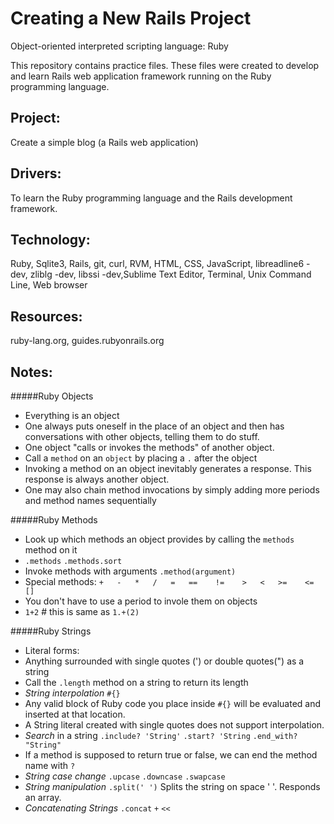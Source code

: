 # Creating a New Rails Project
Object-oriented interpreted scripting language: Ruby

This repository contains practice files.  These files were created to develop and learn Rails web application framework running on the Ruby programming language.

## Project: 
Create a simple blog (a Rails web application)

## Drivers: 
To learn the Ruby programming language and the Rails development framework.

## Technology:  
Ruby, Sqlite3, Rails, git, curl, RVM, HTML, CSS, JavaScript, libreadline6 -dev, zliblg -dev, libssi -dev,Sublime Text Editor, Terminal, Unix Command Line, Web browser

## Resources:
ruby-lang.org, guides.rubyonrails.org

## Notes:

#####Ruby Objects
* Everything is an object
* One always puts oneself in the place of an object and then has conversations with other objects, telling them to do stuff.
* One object "calls or invokes the methods" of another object. 
* Call a `method` on an `object` by placing a `.` after the object
* Invoking a method on an object inevitably generates a response. This response is always another object.
* One may also chain method invocations by simply adding more periods and method names sequentially

#####Ruby Methods
* Look up which methods an object provides by calling the `methods` method on it 
* `.methods` `.methods.sort`
* Invoke methods with arguments `.method(argument)`
* Special methods: `+   -   *   /   =   ==    !=    >   <   >=    <=    []`
* You don't have to use a period to invole them on objects
* `1+2`   # this is same as `1.+(2)`

#####Ruby Strings
* Literal forms:
* Anything surrounded with single quotes (') or double quotes(") as a string
* Call the `.length` method on a string to return its length
* *String interpolation* `#{}`
* Any valid block of Ruby code you place inside `#{}` will be evaluated and inserted at that location.
* A String literal created with single quotes does not support interpolation. 
* *Search* in a string `.include? 'String'` `.start? 'String` `.end_with? "String"`
* If a method is supposed to return true or false, we can end the method name with `?`
* *String case change* `.upcase` `.downcase` `.swapcase`
* *String manipulation* `.split(' ')` Splits the string on space ' '. Responds an array.
* *Concatenating Strings* `.concat` `+` `<<`





